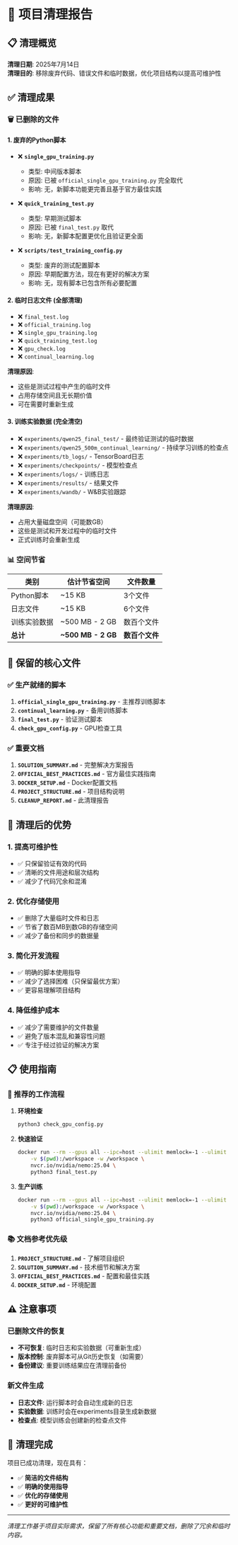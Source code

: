 # 🧹 项目清理报告

## 📋 清理概览

**清理日期**: 2025年7月14日  
**清理目的**: 移除废弃代码、错误文件和临时数据，优化项目结构以提高可维护性

## ✅ 清理成果

### 🗑️ 已删除的文件

#### 1. 废弃的Python脚本
- ❌ **`single_gpu_training.py`** 
  - 类型: 中间版本脚本
  - 原因: 已被 `official_single_gpu_training.py` 完全取代
  - 影响: 无，新脚本功能更完善且基于官方最佳实践

- ❌ **`quick_training_test.py`**
  - 类型: 早期测试脚本  
  - 原因: 已被 `final_test.py` 取代
  - 影响: 无，新脚本配置更优化且验证更全面

- ❌ **`scripts/test_training_config.py`**
  - 类型: 废弃的测试配置脚本
  - 原因: 早期配置方法，现在有更好的解决方案
  - 影响: 无，现有脚本已包含所有必要配置

#### 2. 临时日志文件 (全部清理)
- ❌ `final_test.log`
- ❌ `official_training.log` 
- ❌ `single_gpu_training.log`
- ❌ `quick_training_test.log`
- ❌ `gpu_check.log`
- ❌ `continual_learning.log`

**清理原因**: 
- 这些是测试过程中产生的临时文件
- 占用存储空间且无长期价值
- 可在需要时重新生成

#### 3. 训练实验数据 (完全清空)
- ❌ `experiments/qwen25_final_test/` - 最终验证测试的临时数据
- ❌ `experiments/qwen25_500m_continual_learning/` - 持续学习训练的检查点
- ❌ `experiments/tb_logs/` - TensorBoard日志
- ❌ `experiments/checkpoints/` - 模型检查点
- ❌ `experiments/logs/` - 训练日志
- ❌ `experiments/results/` - 结果文件
- ❌ `experiments/wandb/` - W&B实验跟踪

**清理原因**:
- 占用大量磁盘空间（可能数GB）
- 这些是测试和开发过程中的临时文件
- 正式训练时会重新生成

### 📊 空间节省

| 类别 | 估计节省空间 | 文件数量 |
|------|-------------|----------|
| Python脚本 | ~15 KB | 3个文件 |
| 日志文件 | ~15 KB | 6个文件 |
| 训练实验数据 | ~500 MB - 2 GB | 数百个文件 |
| **总计** | **~500 MB - 2 GB** | **数百个文件** |

## 🎯 保留的核心文件

### ✅ 生产就绪的脚本
1. **`official_single_gpu_training.py`** - 主推荐训练脚本
2. **`continual_learning.py`** - 备用训练脚本
3. **`final_test.py`** - 验证测试脚本
4. **`check_gpu_config.py`** - GPU检查工具

### ✅ 重要文档
1. **`SOLUTION_SUMMARY.md`** - 完整解决方案报告
2. **`OFFICIAL_BEST_PRACTICES.md`** - 官方最佳实践指南
3. **`DOCKER_SETUP.md`** - Docker配置文档
4. **`PROJECT_STRUCTURE.md`** - 项目结构说明
5. **`CLEANUP_REPORT.md`** - 此清理报告

## 🔄 清理后的优势

### 1. **提高可维护性**
- ✅ 只保留验证有效的代码
- ✅ 清晰的文件用途和层次结构
- ✅ 减少了代码冗余和混淆

### 2. **优化存储使用**
- ✅ 删除了大量临时文件和日志
- ✅ 节省了数百MB到数GB的存储空间
- ✅ 减少了备份和同步的数据量

### 3. **简化开发流程**
- ✅ 明确的脚本使用指导
- ✅ 减少了选择困难（只保留最优方案）
- ✅ 更容易理解项目结构

### 4. **降低维护成本**
- ✅ 减少了需要维护的文件数量
- ✅ 避免了版本混乱和兼容性问题
- ✅ 专注于经过验证的解决方案

## 📋 使用指南

### 🚀 推荐的工作流程

1. **环境检查**
   ```bash
   python3 check_gpu_config.py
   ```

2. **快速验证**
   ```bash
   docker run --rm --gpus all --ipc=host --ulimit memlock=-1 --ulimit stack=67108864 \
       -v $(pwd):/workspace -w /workspace \
       nvcr.io/nvidia/nemo:25.04 \
       python3 final_test.py
   ```

3. **生产训练**
   ```bash
   docker run --rm --gpus all --ipc=host --ulimit memlock=-1 --ulimit stack=67108864 \
       -v $(pwd):/workspace -w /workspace \
       nvcr.io/nvidia/nemo:25.04 \
       python3 official_single_gpu_training.py
   ```

### 📚 文档参考优先级
1. **`PROJECT_STRUCTURE.md`** - 了解项目组织
2. **`SOLUTION_SUMMARY.md`** - 技术细节和解决方案
3. **`OFFICIAL_BEST_PRACTICES.md`** - 配置和最佳实践
4. **`DOCKER_SETUP.md`** - 环境配置

## ⚠️ 注意事项

### 已删除文件的恢复
- **不可恢复**: 临时日志和实验数据（可重新生成）
- **版本控制**: 废弃脚本可从Git历史恢复（如需要）
- **备份建议**: 重要训练结果应在清理前备份

### 新文件生成
- **日志文件**: 运行脚本时会自动生成新的日志
- **实验数据**: 训练时会在experiments目录生成新数据
- **检查点**: 模型训练会创建新的检查点文件

## 🎉 清理完成

项目已成功清理，现在具有：
- ✅ **简洁的文件结构**
- ✅ **明确的使用指导**  
- ✅ **优化的存储使用**
- ✅ **更好的可维护性**

---

*清理工作基于项目实际需求，保留了所有核心功能和重要文档，删除了冗余和临时内容。* 